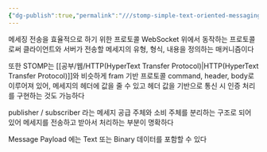 ```yaml
---
{"dg-publish":true,"permalink":"///stomp-simple-text-oriented-messaging-protocol/","dgPassFrontmatter":true}
---
```



메세징 전송을 효율적으로 하기 위한 프로토콜
WebSocket 위에서 동작하는 프로토콜로써 클라이언트와 서버가 전송할 메세지의 유형, 형식, 내용을 정의하는 매커니즘이다

또한 STOMP는 [[공부/웹/HTTP(HyperText Transfer Protocol)\|HTTP(HyperText Transfer Protocol)]]와 비슷하게 fram 기반 프로토콜 command, header, body로 이루어져 있어, 메세지의 헤더에 값을 줄 수 있고 헤더 값을 기반으로 통신 시 인증 처리를 구현하는 것도 가능하다

publisher / subscriber 라는 메세지 공급 주체와 소비 주체를 분리하는 구조로 되어 있어 메세지를 전송하고 받아서 처리하는 부분이 명확하다

Message Payload 에는 Text 또는 Binary 데이터를 포함할 수 있다